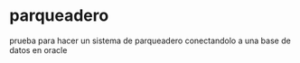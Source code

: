 # parqueadero
 prueba para hacer un sistema de parqueadero conectandolo a una base de datos en oracle 
